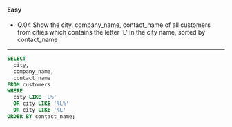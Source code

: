 #### Easy  
* Q.04 Show the city, company_name, contact_name of all customers from cities which contains the letter 'L' in the city name, sorted by contact_name
---
```SQL
SELECT
  city,
  company_name,
  contact_name
FROM customers
WHERE
  city LIKE 'L%'
  OR city LIKE '%L%'
  OR city LIKE '%L'
ORDER BY contact_name;
```
